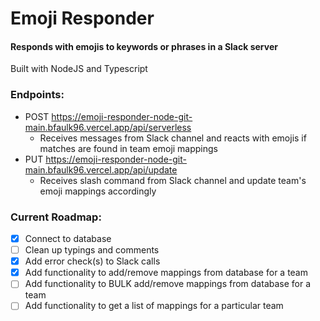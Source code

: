 # Emoji Responder

#### Responds with emojis to keywords or phrases in a Slack server
Built with NodeJS and Typescript

### Endpoints:
- POST https://emoji-responder-node-git-main.bfaulk96.vercel.app/api/serverless
    - Receives messages from Slack channel and reacts with emojis if matches are found in team emoji mappings
- PUT https://emoji-responder-node-git-main.bfaulk96.vercel.app/api/update
    - Receives slash command from Slack channel and update team's emoji mappings accordingly

### Current Roadmap:
- [x] Connect to database
- [ ] Clean up typings and comments
- [x] Add error check(s) to Slack calls
- [x] Add functionality to add/remove mappings from database for a team
- [ ] Add functionality to BULK add/remove mappings from database for a team
- [ ] Add functionality to get a list of mappings for a particular team
